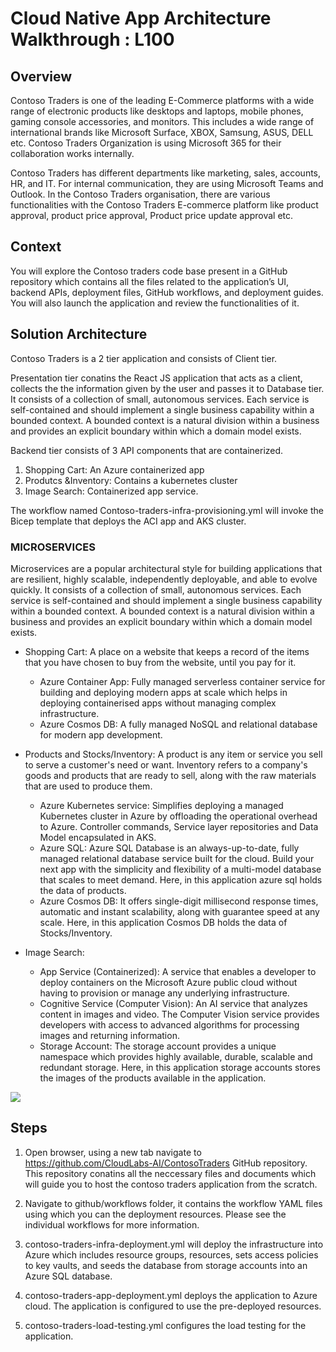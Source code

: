# Cloud Native App Architecture Walkthrough : L100

## Overview

Contoso Traders is one of the leading E-Commerce platforms with a wide range of electronic products like desktops and laptops, mobile phones, gaming console accessories, and monitors. This includes a wide range of international brands like Microsoft Surface, XBOX, Samsung, ASUS, DELL etc. Contoso Traders Organization is using Microsoft 365 for their collaboration works internally.

Contoso Traders has different departments like marketing, sales, accounts, HR, and IT. For internal communication, they are using Microsoft Teams and Outlook. In the Contoso Traders organisation, there are various functionalities with the Contoso Traders E-commerce platform like product approval, product price approval, Product price update approval etc. 

## Context

You will explore the Contoso traders code base present in a GitHub repository which contains all the files related to the application’s UI, backend APIs, deployment files, GitHub workflows, and deployment guides. You will also launch the application and review the functionalities of it.

## Solution Architecture

Contoso Traders is a 2 tier application and consists of Client tier.

Presentation tier conatins the React JS application that acts as a client, collects the the information given by the user and passes it to Database tier. It consists of a collection of small, autonomous services. Each service is self-contained and should implement a single business capability within a bounded context. A bounded context is a natural division within a business and provides an explicit boundary within which a domain model exists.

Backend tier consists of 3 API components that are containerized.

1. Shopping Cart: An Azure containerized app 
2. Produtcs &Inventory: Contains a kubernetes cluster
3. Image Search: Containerized app service.

The workflow named Contoso-traders-infra-provisioning.yml will invoke the Bicep template that deploys the ACI app and AKS cluster.

### MICROSERVICES

Microservices are a popular architectural style for building applications that are resilient, highly scalable, independently deployable, and able to evolve quickly. It consists of a collection of small, autonomous services. Each service is self-contained and should implement a single business capability within a bounded context. A bounded context is a natural division within a business and provides an explicit boundary within which a domain model exists.

 * Shopping Cart: A place on a website that keeps a record of the items that you have chosen to buy from the website, until you pay for it.
   - Azure Container App: Fully managed serverless container service for building and deploying modern apps at scale which helps in deploying containerised apps without managing complex infrastructure.
   - Azure Cosmos DB: A fully managed NoSQL and relational database for modern app development.

 * Products and Stocks/Inventory: A product is any item or service you sell to serve a customer's need or want. Inventory refers to a company's goods and products that are ready to sell, along with the raw materials that are used to produce them.
   - Azure Kubernetes service: Simplifies deploying a managed Kubernetes cluster in Azure by offloading the operational overhead to Azure. Controller commands, Service layer repositories and Data Model encapsulated in AKS.
   - Azure SQL: Azure SQL Database is an always-up-to-date, fully managed relational database service built for the cloud. Build your next app with the simplicity and flexibility of a multi-model database that scales to meet demand. Here, in this application azure sql holds the data of products.
   - Azure Cosmos DB: It offers single-digit millisecond response times, automatic and instant scalability, along with guarantee speed at any scale. Here, in this application Cosmos DB holds the data of Stocks/Inventory.

 * Image Search:
   - App Service (Containerized): A service that enables a developer to deploy containers on the Microsoft Azure public cloud without having to provision or manage any underlying infrastructure.
   - Cognitive Service (Computer Vision): An AI service that analyzes content in images and video. The Computer Vision service provides developers with access to advanced algorithms for processing images and returning information.
   - Storage Account: The storage account provides a unique namespace which provides highly available, durable, scalable and redundant storage. Here, in this application storage accounts stores the images of the products available in the application.


![](https://raw.githubusercontent.com/microsoft/ContosoTraders/main/docs/architecture/contoso-traders-enhancements.drawio.png)


## Steps

1. Open browser, using a new tab navigate to https://github.com/CloudLabs-AI/ContosoTraders GitHub repository. This repository conatins all the neccessary files and documents which will guide you to host the contoso traders application from the scratch.

1. Navigate to github/workflows folder, it contains the workflow YAML files using which you can the deployment resources. Please see the individual workflows for more information.

1. contoso-traders-infra-deployment.yml will deploy the infrastructure into Azure which includes resource groups, resources, sets access policies to key vaults, and seeds the database from storage accounts into an Azure SQL database.

1. contoso-traders-app-deployment.yml deploys the application to Azure cloud. The application is configured to use the pre-deployed resources.

1. contoso-traders-load-testing.yml configures the load testing for the application.

